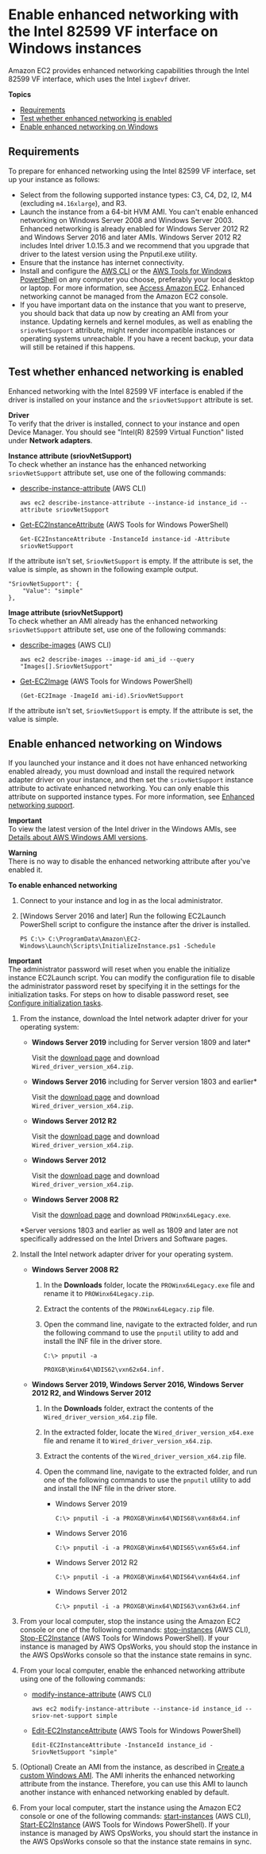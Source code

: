 # Enable enhanced networking with the Intel 82599 VF interface on Windows instances<a name="sriov-networking"></a>

Amazon EC2 provides enhanced networking capabilities through the Intel 82599 VF interface, which uses the Intel `ixgbevf` driver\.

**Topics**
+ [Requirements](#ixgbevf-requirements)
+ [Test whether enhanced networking is enabled](#test-enhanced-networking)
+ [Enable enhanced networking on Windows](#enable-enhanced-networking)

## Requirements<a name="ixgbevf-requirements"></a>

To prepare for enhanced networking using the Intel 82599 VF interface, set up your instance as follows:
+ Select from the following supported instance types: C3, C4, D2, I2, M4 \(excluding `m4.16xlarge`\), and R3\.
+ Launch the instance from a 64\-bit HVM AMI\. You can't enable enhanced networking on Windows Server 2008 and Windows Server 2003\. Enhanced networking is already enabled for Windows Server 2012 R2 and Windows Server 2016 and later AMIs\. Windows Server 2012 R2 includes Intel driver 1\.0\.15\.3 and we recommend that you upgrade that driver to the latest version using the Pnputil\.exe utility\. 
+ Ensure that the instance has internet connectivity\.
+ Install and configure the [AWS CLI](https://docs.aws.amazon.com/cli/latest/userguide/cli-chap-getting-set-up.html) or the [AWS Tools for Windows PowerShell](https://docs.aws.amazon.com/powershell/latest/userguide/) on any computer you choose, preferably your local desktop or laptop\. For more information, see [Access Amazon EC2](concepts.md#access-ec2)\. Enhanced networking cannot be managed from the Amazon EC2 console\.
+ If you have important data on the instance that you want to preserve, you should back that data up now by creating an AMI from your instance\. Updating kernels and kernel modules, as well as enabling the `sriovNetSupport` attribute, might render incompatible instances or operating systems unreachable\. If you have a recent backup, your data will still be retained if this happens\.

## Test whether enhanced networking is enabled<a name="test-enhanced-networking"></a>

Enhanced networking with the Intel 82599 VF interface is enabled if the driver is installed on your instance and the `sriovNetSupport` attribute is set\. 

**Driver**  
To verify that the driver is installed, connect to your instance and open Device Manager\. You should see "Intel\(R\) 82599 Virtual Function" listed under **Network adapters**\.

**Instance attribute \(sriovNetSupport\)**  
To check whether an instance has the enhanced networking `sriovNetSupport` attribute set, use one of the following commands:
+ [describe\-instance\-attribute](https://docs.aws.amazon.com/cli/latest/reference/ec2/describe-instance-attribute.html) \(AWS CLI\)

  ```
  aws ec2 describe-instance-attribute --instance-id instance_id --attribute sriovNetSupport
  ```
+ [Get\-EC2InstanceAttribute](https://docs.aws.amazon.com/powershell/latest/reference/items/Get-EC2InstanceAttribute.html) \(AWS Tools for Windows PowerShell\)

  ```
  Get-EC2InstanceAttribute -InstanceId instance-id -Attribute sriovNetSupport
  ```

If the attribute isn't set, `SriovNetSupport` is empty\. If the attribute is set, the value is simple, as shown in the following example output\.

```
"SriovNetSupport": {
    "Value": "simple"
},
```

**Image attribute \(sriovNetSupport\)**  
To check whether an AMI already has the enhanced networking `sriovNetSupport` attribute set, use one of the following commands:
+ [describe\-images](https://docs.aws.amazon.com/cli/latest/reference/ec2/describe-images.html) \(AWS CLI\)

  ```
  aws ec2 describe-images --image-id ami_id --query "Images[].SriovNetSupport"
  ```
+ [Get\-EC2Image](https://docs.aws.amazon.com/powershell/latest/reference/items/Get-EC2Image.html) \(AWS Tools for Windows PowerShell\)

  ```
  (Get-EC2Image -ImageId ami-id).SriovNetSupport
  ```

If the attribute isn't set, `SriovNetSupport` is empty\. If the attribute is set, the value is simple\.

## Enable enhanced networking on Windows<a name="enable-enhanced-networking"></a>

If you launched your instance and it does not have enhanced networking enabled already, you must download and install the required network adapter driver on your instance, and then set the `sriovNetSupport` instance attribute to activate enhanced networking\. You can only enable this attribute on supported instance types\. For more information, see [Enhanced networking support](enhanced-networking.md#supported_instances)\. 

**Important**  
 To view the latest version of the Intel driver in the Windows AMIs, see [Details about AWS Windows AMI versions](aws-windows-ami.md#windows-ami-versions)\.

**Warning**  
There is no way to disable the enhanced networking attribute after you've enabled it\.

**To enable enhanced networking**

1. <a name="amazon-linux-enhanced-networking-start-step"></a>Connect to your instance and log in as the local administrator\.

1. \[Windows Server 2016 and later\] Run the following EC2Launch PowerShell script to configure the instance after the driver is installed\.

   ```
   PS C:\> C:\ProgramData\Amazon\EC2-Windows\Launch\Scripts\InitializeInstance.ps1 -Schedule
   ```
**Important**  
The administrator password will reset when you enable the initialize instance EC2Launch script\. You can modify the configuration file to disable the administrator password reset by specifying it in the settings for the initialization tasks\. For steps on how to disable password reset, see [Configure initialization tasks](ec2launch.md#ec2launch-inittasks)\.

1. From the instance, download the Intel network adapter driver for your operating system:
   + **Windows Server 2019** including for Server version 1809 and later\*

     Visit the [ download page](https://downloadcenter.intel.com/download/28396/Intel-Network-Adapter-Driver-for-Windows-Server-2019-?product=36773) and download `Wired_driver_version_x64.zip`\.
   + **Windows Server 2016** including for Server version 1803 and earlier\*

     Visit the [ download page](https://downloadcenter.intel.com/download/26092/Ethernet-Intel-Network-Adapter-Driver-for-Windows-Server-2016-?product=83418) and download `Wired_driver_version_x64.zip`\.
   + **Windows Server 2012 R2**

     Visit the [ download page](https://downloadcenter.intel.com/download/23073/Network-Adapter-Driver-for-Windows-Server-2012-R2-) and download `Wired_driver_version_x64.zip`\.
   + **Windows Server 2012**

     Visit the [ download page](https://downloadcenter.intel.com/download/21694/Network-Adapter-Driver-for-Windows-Server-2012-) and download `Wired_driver_version_x64.zip`\.
   + **Windows Server 2008 R2**

     Visit the [ download page](https://downloadcenter.intel.com/detail_desc.aspx?agr=Y&DwnldID=18725) and download `PROWinx64Legacy.exe`\.

   \*Server versions 1803 and earlier as well as 1809 and later are not specifically addressed on the Intel Drivers and Software pages\.

1. Install the Intel network adapter driver for your operating system\.
   + **Windows Server 2008 R2**

     1. In the **Downloads** folder, locate the `PROWinx64Legacy.exe` file and rename it to `PROWinx64Legacy.zip`\.

     1. Extract the contents of the `PROWinx64Legacy.zip` file\.

     1. Open the command line, navigate to the extracted folder, and run the following command to use the `pnputil` utility to add and install the INF file in the driver store\.

        ```
        C:\> pnputil -a
                                                PROXGB\Winx64\NDIS62\vxn62x64.inf.
        ```
   + **Windows Server 2019, Windows Server 2016, Windows Server 2012 R2, and Windows Server 2012**

     1. In the **Downloads** folder, extract the contents of the `Wired_driver_version_x64.zip` file\.

     1. In the extracted folder, locate the `Wired_driver_version_x64.exe` file and rename it to `Wired_driver_version_x64.zip`\.

     1. Extract the contents of the `Wired_driver_version_x64.zip` file\.

     1. Open the command line, navigate to the extracted folder, and run one of the following commands to use the `pnputil` utility to add and install the INF file in the driver store\.
        + Windows Server 2019

          ```
          C:\> pnputil -i -a PROXGB\Winx64\NDIS68\vxn68x64.inf
          ```
        + Windows Server 2016

          ```
          C:\> pnputil -i -a PROXGB\Winx64\NDIS65\vxn65x64.inf
          ```
        + Windows Server 2012 R2

          ```
          C:\> pnputil -i -a PROXGB\Winx64\NDIS64\vxn64x64.inf
          ```
        + Windows Server 2012

          ```
          C:\> pnputil -i -a PROXGB\Winx64\NDIS63\vxn63x64.inf
          ```

1. From your local computer, stop the instance using the Amazon EC2 console or one of the following commands: [stop\-instances](https://docs.aws.amazon.com/cli/latest/reference/ec2/stop-instances.html) \(AWS CLI\), [Stop\-EC2Instance](https://docs.aws.amazon.com/powershell/latest/reference/items/Stop-EC2Instance.html) \(AWS Tools for Windows PowerShell\)\. If your instance is managed by AWS OpsWorks, you should stop the instance in the AWS OpsWorks console so that the instance state remains in sync\.

1. From your local computer, enable the enhanced networking attribute using one of the following commands:
   + [modify\-instance\-attribute](https://docs.aws.amazon.com/cli/latest/reference/ec2/modify-instance-attribute.html) \(AWS CLI\)

     ```
     aws ec2 modify-instance-attribute --instance-id instance_id --sriov-net-support simple
     ```
   + [Edit\-EC2InstanceAttribute](https://docs.aws.amazon.com/powershell/latest/reference/items/Edit-EC2InstanceAttribute.html) \(AWS Tools for Windows PowerShell\)

     ```
     Edit-EC2InstanceAttribute -InstanceId instance_id -SriovNetSupport "simple"
     ```

1. \(Optional\) Create an AMI from the instance, as described in [Create a custom Windows AMI](Creating_EBSbacked_WinAMI.md)\. The AMI inherits the enhanced networking attribute from the instance\. Therefore, you can use this AMI to launch another instance with enhanced networking enabled by default\.

1. From your local computer, start the instance using the Amazon EC2 console or one of the following commands: [start\-instances](https://docs.aws.amazon.com/cli/latest/reference/ec2/start-instances.html) \(AWS CLI\), [Start\-EC2Instance](https://docs.aws.amazon.com/powershell/latest/reference/items/Start-EC2Instance.html) \(AWS Tools for Windows PowerShell\)\. If your instance is managed by AWS OpsWorks, you should start the instance in the AWS OpsWorks console so that the instance state remains in sync\.